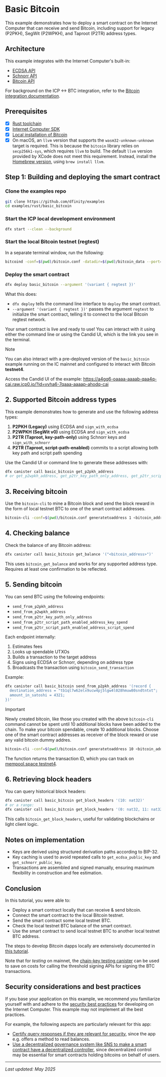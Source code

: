 # Basic Bitcoin

This example demonstrates how to deploy a smart contract on the Internet Computer that can receive and send Bitcoin, including support for legacy (P2PKH), SegWit (P2WPKH), and Taproot (P2TR) address types.

## Architecture

This example integrates with the Internet Computer's built-in:

- [ECDSA API](https://internetcomputer.org/docs/current/references/ic-interface-spec/#ic-ecdsa_public_key)
- [Schnorr API](https://internetcomputer.org/docs/current/references/ic-interface-spec/#ic-sign_with_schnorr)
- [Bitcoin API](https://github.com/dfinity/bitcoin-canister/blob/master/INTERFACE_SPECIFICATION.md)

For background on the ICP <-> BTC integration, refer to the [Bitcoin integration documentation](https://wiki.internetcomputer.org/wiki/Bitcoin_Integration).

## Prerequisites

- [x] [Rust toolchain](https://www.rust-lang.org/tools/install)
- [x] [Internet Computer SDK](https://internetcomputer.org/docs/building-apps/getting-started/install)
- [x] [Local installation of Bitcoin](https://internetcomputer.org/docs/bitcoin) 
- [x] On macOS, an `llvm` version that supports the `wasm32-unknown-unknown` target is required. This is because the `bitcoin` library relies on `secp256k1-sys`, which requires `llvm` to build. The default `llvm` version provided by XCode does not meet this requirement. Instead, install the [Homebrew version](https://formulae.brew.sh/formula/llvm), using `brew install llvm`. 

## Step 1: Building and deploying the smart contract

### Clone the examples repo

```bash
git clone https://github.com/dfinity/examples
cd examples/rust/basic_bitcoin
```

### Start the ICP local development environment

```bash
dfx start --clean --background
```

### Start the local Bitcoin testnet (regtest)

In a separate terminal window, run the following: 

```bash
bitcoind -conf=$(pwd)/bitcoin.conf -datadir=$(pwd)/bitcoin_data --port=18444
```

### Deploy the smart contract

```bash
dfx deploy basic_bitcoin --argument '(variant { regtest })'
```

What this does:

- `dfx deploy` tells the command line interface to `deploy` the smart contract.
- `--argument '(variant { regtest })'` passes the argument `regtest` to initialize the smart contract, telling it to connect to the local Bitcoin regtest network.


Your smart contract is live and ready to use! You can interact with it using either the command line or using the Candid UI, which is the link you see in the terminal.

> [!NOTE]
> You can also interact with a pre-deployed version of the `basic_bitcoin` example running on the IC mainnet and configured to interact with Bitcoin **testnet4**.
> 
> Access the Candid UI of the example: https://a4gq6-oaaaa-aaaab-qaa4q-cai.raw.icp0.io/?id=vvha6-7qaaa-aaaap-ahodq-cai

## 2. Supported Bitcoin address types

This example demonstrates how to generate and use the following address types:

1. **P2PKH (Legacy)** using ECDSA and `sign_with_ecdsa`
2. **P2WPKH (SegWit v0)** using ECDSA and `sign_with_ecdsa`
3. **P2TR (Taproot, key-path-only)** using Schnorr keys and `sign_with_schnorr`
4. **P2TR (Taproot, script-path-enabled)** commits to a script allowing both key path and script path spending

Use the Candid UI or command line to generate these addresses with:

```bash
dfx canister call basic_bitcoin get_p2pkh_address
# or get_p2wpkh_address, get_p2tr_key_path_only_address, get_p2tr_script_path_enabled_address
```

## 3. Receiving bitcoin

Use the `bitcoin-cli` to mine a Bitcoin block and send the block reward in the form of local testnet BTC to one of the smart contract addresses.

```bash
bitcoin-cli -conf=$(pwd)/bitcoin.conf generatetoaddress 1 <bitcoin_address>
```

## 4. Checking balance

Check the balance of any Bitcoin address:

```bash
dfx canister call basic_bitcoin get_balance '("<bitcoin_address>")'
```

This uses `bitcoin_get_balance` and works for any supported address type. Requires at least one confirmation to be reflected.

## 5. Sending bitcoin

You can send BTC using the following endpoints:

- `send_from_p2pkh_address`
- `send_from_p2wpkh_address`
- `send_from_p2tr_key_path_only_address`
- `send_from_p2tr_script_path_enabled_address_key_spend`
- `send_from_p2tr_script_path_enabled_address_script_spend`

Each endpoint internally:

1. Estimates fees
2. Looks up spendable UTXOs
3. Builds a transaction to the target address
4. Signs using ECDSA or Schnorr, depending on address type
5. Broadcasts the transaction using `bitcoin_send_transaction`

Example:

```bash
dfx canister call basic_bitcoin send_from_p2pkh_address '(record {
  destination_address = "tb1ql7w62elx9ucw4pj5lgw4l028hmuw80sndtntxt";
  amount_in_satoshi = 4321;
})'
```

> [!IMPORTANT]
> Newly created bitcoin, like those you created with the above `bitcoin-cli` command cannot be spent until 10 additional blocks have been added to the chain. To make your bitcoin spendable, create 10 additional blocks. Choose one of the smart contract addresses as receiver of the block reward or use any valid bitcoin dummy addres.
> 
> ```bash
> bitcoin-cli -conf=$(pwd)/bitcoin.conf generatetoaddress 10 <bitcoin_address>
> ```

The function returns the transaction ID, which you can track on [mempool.space testnet4](https://mempool.space/testnet4/).

## 6. Retrieving block headers

You can query historical block headers:

```bash
dfx canister call basic_bitcoin get_block_headers '(10: nat32)'
# or a range:
dfx canister call basic_bitcoin get_block_headers '(0: nat32, 11: nat32)'
```

This calls `bitcoin_get_block_headers`, useful for validating blockchains or light client logic.

## Notes on implementation

- Keys are derived using structured derivation paths according to BIP-32.
- Key caching is used to avoid repeated calls to `get_ecdsa_public_key` and `get_schnorr_public_key`.
- Transactions are assembled and signed manually, ensuring maximum flexibility in construction and fee estimation.

## Conclusion

In this tutorial, you were able to:

- Deploy a smart contract locally that can receive & send bitcoin.
- Connect the smart contract to the local Bitcoin testnet.
- Send the smart contract some local testnet BTC.
- Check the local testnet BTC balance of the smart contract.
- Use the smart contract to send local testnet BTC to another local testnet BTC address.

The steps to develop Bitcoin dapps locally are extensively documented in [this tutorial](https://internetcomputer.org/docs/current/developer-docs/integrations/bitcoin/local-development).

Note that for _testing_ on mainnet, the [chain-key testing canister](https://github.com/dfinity/chainkey-testing-canister) can be used to save on costs for calling the threshold signing APIs for signing the BTC transactions.

## Security considerations and best practices

If you base your application on this example, we recommend you familiarize yourself with and adhere to the [security best practices](https://internetcomputer.org/docs/current/references/security/) for developing on the Internet Computer. This example may not implement all the best practices.

For example, the following aspects are particularly relevant for this app:

- [Certify query responses if they are relevant for security](https://internetcomputer.org/docs/current/references/security/general-security-best-practices#certify-query-responses-if-they-are-relevant-for-security), since the app e.g. offers a method to read balances.
- [Use a decentralized governance system like SNS to make a smart contract have a decentralized controller](https://internetcomputer.org/docs/current/developer-docs/security/security-best-practices/overview), since decentralized control may be essential for smart contracts holding bitcoins on behalf of users.

---

_Last updated: May 2025_
